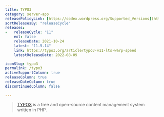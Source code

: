 ```yaml
---
title: TYPO3
category: server-app
releasePolicyLink: [https://codex.wordpress.org/Supported_Versions](https://get.typo3.org/)
sortReleasesBy: "releaseCycle"
releases:
-   releaseCycle: "11"
    eol: false
    releaseDate: 2021-10-24
    latest: "11.5.14"
    link: https://typo3.org/article/typo3-v11-lts-warp-speed
    latestReleaseDate: 2022-08-09

iconSlug: typo3
permalink: /typo3
activeSupportColumn: true
releaseColumn: true
releaseDateColumn: true
discontinuedColumn: false

---
```


> [TYPO3](https://typo3.org/) is a free and open-source content management system written in PHP.
